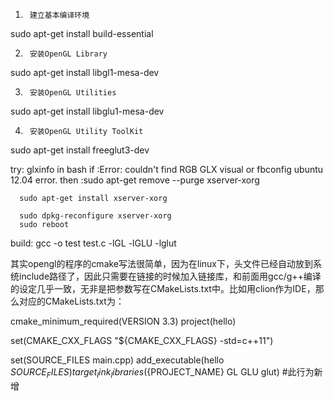 1.      建立基本编译环境

sudo apt-get install build-essential

 2.      安装OpenGL Library

sudo apt-get install libgl1-mesa-dev

 3.      安装OpenGL Utilities

sudo apt-get install libglu1-mesa-dev

 4.      安装OpenGL Utility ToolKit

sudo apt-get install freeglut3-dev


try: glxinfo in bash
if :Error: couldn't find RGB GLX visual or fbconfig ubuntu 12.04 error.
then :sudo apt-get remove --purge xserver-xorg

      sudo apt-get install xserver-xorg

      sudo dpkg-reconfigure xserver-xorg
      sudo reboot




build: gcc -o test test.c -lGL -lGLU -lglut


其实opengl的程序的cmake写法很简单，因为在linux下，头文件已经自动放到系统include路径了，因此只需要在链接的时候加入链接库，和前面用gcc/g++编译的设定几乎一致，无非是把参数写在CMakeLists.txt中。比如用clion作为IDE，那么对应的CMakeLists.txt为：

cmake_minimum_required(VERSION 3.3)
project(hello)

set(CMAKE_CXX_FLAGS "${CMAKE_CXX_FLAGS} -std=c++11")

set(SOURCE_FILES main.cpp)
add_executable(hello ${SOURCE_FILES})
target_link_libraries(${PROJECT_NAME} GL GLU glut)   #此行为新增




